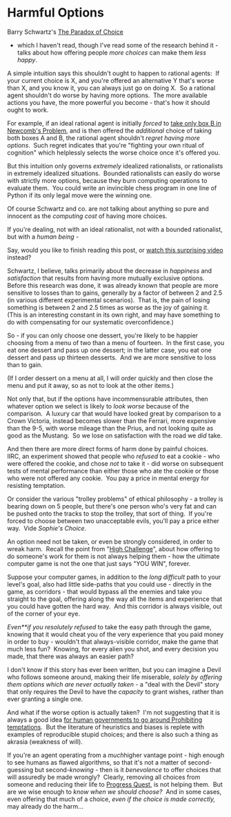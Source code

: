 
# Harmful Options

Barry Schwartz's
[The Paradox of Choice](http://www.swarthmore.edu/SocSci/bschwar1/Sci.Amer.pdf)
- which I haven't read, though I've read some of the research
behind it - talks about how offering people *more choices* can make
them *less happy*.

A simple intuition says this shouldn't ought to happen to rational
agents:  If your current choice is X, and you're offered an
alternative Y that's worse than X, and you know it, you can always
just go on doing X.  So a rational agent shouldn't do worse by
having more options.  The more available actions you have, the more
powerful you become - that's how it should ought to work.

For example, if an ideal rational agent is initially *forced* to
[take only box B in Newcomb's Problem](/lw/nc/newcombs_problem_and_regret_of_rationality/),
and is then offered the *additional* choice of taking both boxes A
and B, the rational agent shouldn't *regret having more options*. 
Such regret indicates that you're "fighting your own ritual of
cognition" which helplessly selects the worse choice once it's
offered you.

But this intuition only governs *extremely* idealized rationalists,
or rationalists in extremely idealized situations.  Bounded
rationalists can easily do worse with strictly more options,
because they burn computing operations to evaluate them.  You could
write an invincible chess program in one line of Python if its only
legal move were the winning one.

Of course Schwartz and co. are not talking about anything so pure
and innocent as the *computing cost* of having more choices.

If you're dealing, not with an ideal rationalist, not with a
bounded rationalist, but with a *human being -*

Say, would you like to finish reading this post, or
[watch this surprising video](http://www.youtube.com/watch?v=Yu_moia-oVI)
instead?



Schwartz, I believe, talks primarily about the decrease in
*happiness* and *satisfaction* that results from having more
mutually exclusive options.  Before this research was done, it was
already known that people are more sensitive to losses than to
gains, generally by a factor of between 2 and 2.5 (in various
different experimental scenarios).  That is, the pain of losing
something is between 2 and 2.5 times as worse as the joy of gaining
it.  (This is an interesting constant in its own right, and may
have something to do with compensating for our systematic
overconfidence.)

So - if you can only choose one dessert, you're likely to be
happier choosing from a menu of two than a menu of fourteen.  In
the first case, you eat one dessert and pass up one dessert; in the
latter case, you eat one dessert and pass up thirteen desserts. 
And we are more sensitive to loss than to gain.

(If I order dessert on a menu at all, I will order quickly and then
close the menu and put it away, so as not to look at the other
items.)

Not only that, but if the options have incommensurable attributes,
then whatever option we select is likely to *look worse* because of
the comparison.  A luxury car that would have looked great by
comparison to a Crown Victoria, instead becomes slower than the
Ferrari, more expensive than the 9-5, with worse mileage than the
Prius, and not looking quite as good as the Mustang.  So we lose on
satisfaction with the road we *did* take.

And then there are more direct forms of harm done by painful
choices.  IIRC, an experiment showed that people who *refused* to
eat a cookie - who were offered the cookie, and chose *not* to take
it - did worse on subsequent tests of mental performance than
either those who ate the cookie or those who were not offered any
cookie.  You pay a price in mental energy for resisting
temptation.

Or consider the various "trolley problems" of ethical philosophy -
a trolley is bearing down on 5 people, but there's one person who's
very fat and can be pushed onto the tracks to stop the trolley,
that sort of thing.  If you're forced to choose between two
unacceptable evils, you'll pay a price either way.  Vide
*Sophie's Choice*.

An option need not be taken, or even be strongly considered, in
order to wreak harm.  Recall the point from
"[High Challenge](/lw/ww/high_challenge/)", about how offering to
do someone's work for them is not always helping them - how the
ultimate computer game is not the one that just says "YOU WIN",
forever.

Suppose your computer games, in addition to the *long difficult*
path to your level's goal, also had little side-paths that you
could use - directly in the game, as corridors - that would bypass
all the enemies and take you straight to the goal, offering along
the way all the items and experience that you could have gotten the
hard way.  And this corridor is always visible, out of the corner
of your eye.

*Even**if you resolutely refused* to take the easy path through the
game, knowing that it would cheat you of the very experience that
you paid money in order to buy - wouldn't that always-visible
corridor, make the game that much less fun?  Knowing, for every
alien you shot, and every decision you made, that there was always
an easier path?

I don't know if this story has ever been written, but you can
imagine a Devil who follows someone around, making their life
miserable,
*solely by offering them options which are never actually taken* -
a "deal with the Devil" story that only requires the Devil to have
the *capacity* to grant wishes, rather than ever granting a single
one.

And what if the worse option is actually taken?  I'm not suggesting
that it is always a good idea
[for human governments to go around Prohibiting temptations](/lw/gz/policy_debates_should_not_appear_onesided/). 
But the literature of heuristics and biases is replete with
examples of reproducible stupid choices; and there is also such a
thing as akrasia (weakness of will).

If you're an agent operating from a *much*higher vantage point -
high enough to see humans as flawed algorithms, so that it's not a
matter of second-guessing but second-*knowing* - then is it
*benevolence* to offer choices that will assuredly be made
wrongly?  Clearly, removing all choices from someone and reducing
their life to [Progress Quest](http://www.progressquest.com/), is
not helping them.  But are we wise enough to
*know when we should choose?*  And in some cases, even offering
that much of a choice, *even if the choice is made correctly,* may
already do the harm...

